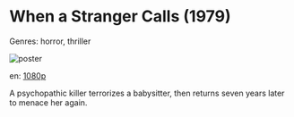 # When a Stranger Calls (1979)

Genres: horror, thriller

![poster](http://image.tmdb.org/t/p/w500/mdhpKVuuNZcc9noZzYXruxeIxdJ.jpg)

en:
  [1080p](magnet:?xt=urn:btih:4EC46EA0BBF26C7B186E9FF49338163B7FCADCAB&tr=udp://glotorrents.pw:6969/announce&tr=udp://tracker.opentrackr.org:1337/announce&tr=udp://torrent.gresille.org:80/announce&tr=udp://tracker.openbittorrent.com:80&tr=udp://tracker.coppersurfer.tk:6969&tr=udp://tracker.leechers-paradise.org:6969&tr=udp://p4p.arenabg.ch:1337&tr=udp://tracker.internetwarriors.net:1337)
  


A psychopathic killer terrorizes a babysitter, then returns seven years later to menace her again.